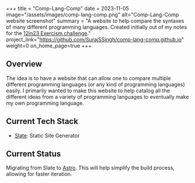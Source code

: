 +++
title = "Comp-Lang-Comp"
date = 2023-11-05
image="/assets/images/comp-lang-comp.png"
alt="Comp-Lang-Comp website screenshot"
summary = "A website to help compare the syntaxes of many different programming languages. Created initially out of my notes for the <a href='https://exercism.org/challenges/12in23'>12in23 Exercism challenge</a>."
project_link="https://github.com/SurajSSingh/comp-lang-comp.github.io"
weight=0
on_home_page=true
+++
## Overview
The idea is to have a website that can allow one to compare multiple different programming languages (or any kind of programming languages) easily. I primarily wanted to make this website to help catalog all the different ideas from a variety of programming languages to eventually make my own programming language.

## Current Tech Stack
* [Slate](https://github.com/slatedocs/slate): Static Site Generator

## Current Status
Migrating from Slate to [Astro](https://astro.build). This will help simplify the build process, allowing for faster iteration.